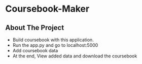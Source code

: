 # Coursebook-Maker

## About The Project
- Build coursebook with this application.
- Run the app.py and go to localhost:5000
- Add coursebook data
- At the end, View added data and download the coursebook
